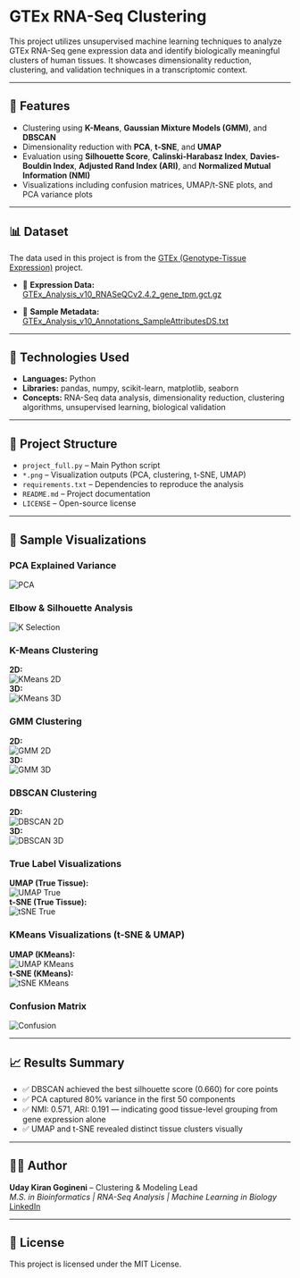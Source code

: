 # GTEx RNA-Seq Clustering

This project utilizes unsupervised machine learning techniques to analyze GTEx RNA-Seq gene expression data and identify biologically meaningful clusters of human tissues. It showcases dimensionality reduction, clustering, and validation techniques in a transcriptomic context.

---

## 🚀 Features

- Clustering using **K-Means**, **Gaussian Mixture Models (GMM)**, and **DBSCAN**
- Dimensionality reduction with **PCA**, **t-SNE**, and **UMAP**
- Evaluation using **Silhouette Score**, **Calinski-Harabasz Index**, **Davies-Bouldin Index**, **Adjusted Rand Index (ARI)**, and **Normalized Mutual Information (NMI)**
- Visualizations including confusion matrices, UMAP/t-SNE plots, and PCA variance plots

---

## 📊 Dataset

The data used in this project is from the [GTEx (Genotype-Tissue Expression)](https://gtexportal.org/home/datasets) project.

- 📁 **Expression Data:**  
  [GTEx_Analysis_v10_RNASeQCv2.4.2_gene_tpm.gct.gz](https://storage.googleapis.com/adult-gtex/bulk-gex/v10/rna-seq/GTEx_Analysis_v10_RNASeQCv2.4.2_gene_tpm.gct.gz)

- 📁 **Sample Metadata:**  
  [GTEx_Analysis_v10_Annotations_SampleAttributesDS.txt](https://storage.googleapis.com/adult-gtex/bulk-gex/v10/annotations/GTEx_Analysis_v10_Annotations_SampleAttributesDS.txt)

---

## 🧪 Technologies Used

- **Languages:** Python  
- **Libraries:** pandas, numpy, scikit-learn, matplotlib, seaborn  
- **Concepts:** RNA-Seq data analysis, dimensionality reduction, clustering algorithms, unsupervised learning, biological validation

---

## 📁 Project Structure

- `project_full.py` – Main Python script
- `*.png` – Visualization outputs (PCA, clustering, t-SNE, UMAP)
- `requirements.txt` – Dependencies to reproduce the analysis
- `README.md` – Project documentation
- `LICENSE` – Open-source license

---

## 📸 Sample Visualizations

### PCA Explained Variance  
![PCA](pca_variance.png)

### Elbow & Silhouette Analysis  
![K Selection](k_selection.png)

### K-Means Clustering  
**2D:**  
![KMeans 2D](K-Means_2D.png)  
**3D:**  
![KMeans 3D](K-Means_3D.png)

### GMM Clustering  
**2D:**  
![GMM 2D](GMM_2D.png)  
**3D:**  
![GMM 3D](GMM_3D.png)

### DBSCAN Clustering  
**2D:**  
![DBSCAN 2D](DBSCAN_2D.png)  
**3D:**  
![DBSCAN 3D](DBSCAN_3D.png)

### True Label Visualizations  
**UMAP (True Tissue):**  
![UMAP True](umap_true_tissue.png)  
**t-SNE (True Tissue):**  
![tSNE True](tsne_true_tissue.png)

### KMeans Visualizations (t-SNE & UMAP)  
**UMAP (KMeans):**  
![UMAP KMeans](umap_kmeans.png)  
**t-SNE (KMeans):**  
![tSNE KMeans](tsne_kmeans.png)

### Confusion Matrix  
![Confusion](confusion_matrix.png)

---

## 📈 Results Summary

- ✅ DBSCAN achieved the best silhouette score (0.660) for core points  
- ✅ PCA captured 80% variance in the first 50 components  
- ✅ NMI: 0.571, ARI: 0.191 — indicating good tissue-level grouping from gene expression alone  
- ✅ UMAP and t-SNE revealed distinct tissue clusters visually

---

## 👨‍💻 Author

**Uday Kiran Gogineni** – Clustering & Modeling Lead  
_M.S. in Bioinformatics | RNA-Seq Analysis | Machine Learning in Biology_  
[LinkedIn](https://www.linkedin.com/in/your-profile)

---

## 📄 License

This project is licensed under the MIT License.

